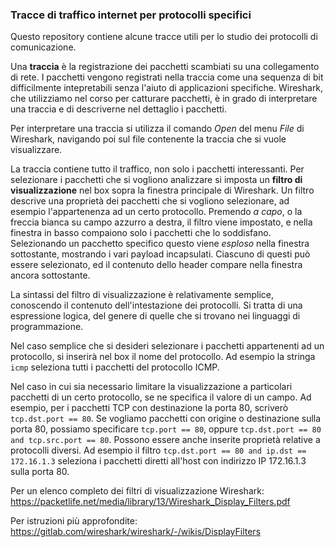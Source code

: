 ### Tracce di traffico internet per protocolli specifici

Questo repository contiene alcune tracce utili per lo studio dei protocolli di comunicazione.

Una **traccia** è la registrazione dei pacchetti scambiati su una collegamento di rete. I pacchetti vengono registrati nella traccia come una sequenza di bit difficilmente intepretabili senza l'aiuto di applicazioni specifiche. Wireshark, che utilizziamo nel corso per catturare pacchetti, è in grado di interpretare una traccia e di descriverne nel dettaglio i pacchetti.

Per interpretare una traccia si utilizza il comando *Open* del menu *File* di Wireshark, navigando poi sul file contenente la traccia che si vuole visualizzare.

La traccia contiene tutto il traffico, non solo i pacchetti interessanti. Per selezionare i pacchetti che si vogliono analizzare si imposta un **filtro di visualizzazione** nel box sopra la finestra principale di Wireshark. Un filtro descrive una proprietà dei pacchetti che si vogliono selezionare, ad esempio l'appartenenza ad un certo protocollo. Premendo *a capo*, o la freccia bianca su campo azzurro a destra, il filtro viene impostato, e nella finestra in basso compaiono solo i pacchetti che lo soddisfano. Selezionando un pacchetto specifico questo viene *esploso* nella finestra sottostante, mostrando i vari payload incapsulati. Ciascuno di questi può essere selezionato, ed il contenuto dello header compare nella finestra ancora sottostante.

La sintassi del filtro di visualizzazione è relativamente semplice, conoscendo il contenuto dell'intestazione dei protocolli. Si tratta di una espressione logica, del genere di quelle che si trovano nei linguaggi di programmazione.

Nel caso semplice che si desideri selezionare i pacchetti appartenenti ad un protocollo, si inserirà nel box il nome del protocollo. Ad esempio la stringa `icmp` seleziona tutti i pacchetti del protocollo ICMP.

Nel caso in cui sia necessario limitare la visualizzazione a particolari pacchetti di un certo protocollo, se ne specifica il valore di un campo. Ad esempio, per i pacchetti TCP con destinazione la porta 80, scriverò `tcp.dst.port == 80`. Se vogliamo pacchetti con origine o destinazione sulla porta 80, possiamo specificare `tcp.port == 80`, oppure `tcp.dst.port == 80 and tcp.src.port == 80`. Possono essere anche inserite proprietà relative a protocolli diversi. Ad esempio il filtro `tcp.dst.port == 80 and ip.dst == 172.16.1.3` seleziona i pacchetti diretti all'host con indirizzo IP 172.16.1.3 sulla porta 80.

Per un elenco completo dei filtri di visualizzazione Wireshark: https://packetlife.net/media/library/13/Wireshark_Display_Filters.pdf

Per istruzioni più approfondite: https://gitlab.com/wireshark/wireshark/-/wikis/DisplayFilters
